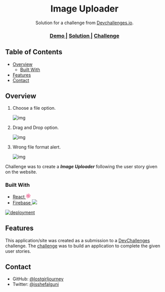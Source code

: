 <h1 align="center">Image Uploader</h1>

<div align="center">
   Solution for a challenge from  <a href="http://devchallenges.io" target="_blank">Devchallenges.io</a>.
</div>

<div align="center">
  <h3>
    <a href="https://image-uploader-challenge.vercel.app/">
      Demo
    </a>
    <span> | </span>
    <a href="https://devchallenges.io/solutions/PR4rf6tde3J9yBBPa0Rs">
      Solution
    </a>
    <span> | </span>
    <a href="https://devchallenges.io/challenges/O2iGT9yBd6xZBrOcVirx">
      Challenge
    </a>
  </h3>
</div>

## Table of Contents

-   [Overview](#overview)
    -   [Built With](#built-with)
-   [Features](#features)
-   [Contact](#contact)

## Overview

1. Choose a file option.
   
   ![img](https://i.imgur.com/OaiATSa.gif)
   
2. Drag and Drop option.

   ![img](https://i.imgur.com/Re9OBrs.gif)

3. Wrong file format alert.

   ![img](https://i.imgur.com/b5EmE2U.gif)

Challenge was to create a **_Image Uploader_** following the user story given on the website.

### Built With

<p>
  <ul>
    <li>
      <a href="https://reactjs.org/">
        React
      </a>
      <img src="https://github.com/lostgirljourney/Portfolio-Challenge/raw/main/assets/react.png" width="16px">
    </li>
    <li>
      <a href="https://firebase.google.com/">
        Firebase
      </a>
      <img src="https://www.gstatic.com/mobilesdk/160503_mobilesdk/logo/2x/firebase_28dp.png" width="16px">
    </li>
  </ul>
</p>

[![deployment](https://img.shields.io/badge/deployment-success-yellow)](https://image-uploader-challenge.vercel.app/)

## Features

This application/site was created as a submission to a [DevChallenges](https://devchallenges.io/challenges) challenge. The [challenge](https://devchallenges.io/challenges/O2iGT9yBd6xZBrOcVirx) was to build an application to complete the given user stories.

## Contact

-   GitHub: [@lostgirljourney](https://github.com/lostgirljourney)
-   Twitter: [@isshefalguni](https://twitter.com/isshefalguni)
